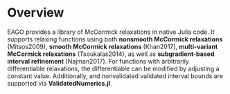 # Overview

EAGO provides a library of McCormick relaxations in native Julia code. It supports
relaxing functions using both **nonsmooth McCormick relaxations** (Mitsos2009), **smooth McCormick relaxations** (Khan2017), **multi-variant McCormick relaxations** (Tsoukalas2014), as well
as **subgradient-based interval refinement** (Najman2017). For functions with
arbitrarily differentiable relaxations, the differentiable can be modified by adjusting a constant value. Additionally, and nonvalidated validated interval bounds are supported via **ValidatedNumerics.jl**.
